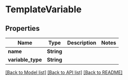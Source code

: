 # TemplateVariable

## Properties

Name | Type | Description | Notes
------------ | ------------- | ------------- | -------------
**name** | **String** |  | 
**variable_type** | **String** |  | 

[[Back to Model list]](../README.md#documentation-for-models) [[Back to API list]](../README.md#documentation-for-api-endpoints) [[Back to README]](../README.md)



